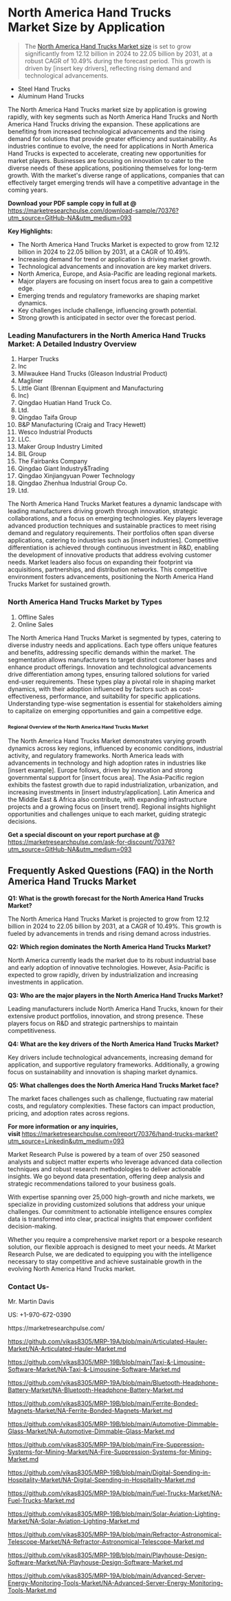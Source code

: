 <h1>North America Hand Trucks Market&nbsp;Size by Application</h1><blockquote><p>The <a href="https://marketresearchpulse.com/download-sample/70376?utm_source=GitHub-NA&amp;utm_medium=093">North America Hand Trucks Market size</a> is set to grow significantly from 12.12 billion in 2024 to 22.05 billion by 2031, at a robust CAGR of 10.49% during the forecast period. This growth is driven by [insert key drivers], reflecting rising demand and technological advancements.</p></blockquote><ul><li> Steel Hand Trucks<li> Aluminum Hand Trucks</li></ul><p>The North America Hand Trucks market size by application is growing rapidly, with key segments such as North America Hand Trucks and North America Hand Trucks driving the expansion. These applications are benefiting from increased technological advancements and the rising demand for solutions that provide greater efficiency and sustainability. As industries continue to evolve, the need for applications in North America Hand Trucks is expected to accelerate, creating new opportunities for market players. Businesses are focusing on innovation to cater to the diverse needs of these applications, positioning themselves for long-term growth. With the market's diverse range of applications, companies that can effectively target emerging trends will have a competitive advantage in the coming years.</p><p><strong>Download your PDF sample copy in full at @ </strong><a href="https://marketresearchpulse.com/download-sample/70376?utm_source=GitHub-NA&amp;utm_medium=093">https://marketresearchpulse.com/download-sample/70376?utm_source=GitHub-NA&amp;utm_medium=093</a></p><p><strong>Key Highlights: </strong></p><ul><li>The North America Hand Trucks Market is expected to grow from 12.12 billion in 2024 to 22.05 billion by 2031, at a CAGR of 10.49%.</li><li>Increasing demand for trend or application is driving market growth.</li><li>Technological advancements and innovation are key market drivers.</li><li>North America, Europe, and Asia-Pacific are leading regional markets.</li><li>Major players are focusing on insert focus area to gain a competitive edge.</li><li>Emerging trends and regulatory frameworks are shaping market dynamics.</li><li>Key challenges include challenge, influencing growth potential.</li><li>Strong growth is anticipated in sector over the forecast period.</li></ul><h3>Leading Manufacturers in the North America Hand Trucks Market: A Detailed Industry Overview</h3><ol><li> Harper Trucks</li><li>Inc</li><li>Milwaukee Hand Trucks (Gleason Industrial Product)</li><li>Magliner</li><li>Little Giant (Brennan Equipment and Manufacturing</li><li>Inc)</li><li>Qingdao Huatian Hand Truck Co.</li><li>Ltd.</li><li>Qingdao Taifa Group</li><li>B&P Manufacturing (Craig and Tracy Hewett)</li><li>Wesco Industrial Products</li><li>LLC.</li><li>Maker Group Industry Limited</li><li>BIL Group</li><li>The Fairbanks Company</li><li>Qingdao Giant Industry&Trading</li><li>Qingdao Xinjiangyuan Power Technology</li><li>Qingdao Zhenhua Industrial Group Co.</li><li>Ltd.</li></ol><div class="flex max-w-full flex-col flex-grow"><div class="min-h-8 text-message flex w-full flex-col items-end gap-2 whitespace-normal break-words [.text-message+&amp;]:mt-5" dir="auto" data-message-author-role="assistant" data-message-id="fd8432e4-4910-450d-b182-61b7bfb0a01f" data-message-model-slug="gpt-4o"><div class="flex w-full flex-col gap-1 empty:hidden first:pt-[3px]"><div class="markdown prose w-full break-words dark:prose-invert light"><p>The North America Hand Trucks Market features a dynamic landscape with leading manufacturers driving growth through innovation, strategic collaborations, and a focus on emerging technologies. Key players leverage advanced production techniques and sustainable practices to meet rising demand and regulatory requirements. Their portfolios often span diverse applications, catering to industries such as [insert industries]. Competitive differentiation is achieved through continuous investment in R&amp;D, enabling the development of innovative products that address evolving customer needs. Market leaders also focus on expanding their footprint via acquisitions, partnerships, and distribution networks. This competitive environment fosters advancements, positioning the North America Hand Trucks Market for sustained growth.</p></div></div></div></div><h3>North America Hand Trucks Market by Types</h3><ol><li> Offline Sales<li> Online Sales</li></ol><div class="flex max-w-full flex-col flex-grow"><div class="min-h-8 text-message flex w-full flex-col items-end gap-2 whitespace-normal break-words [.text-message+&amp;]:mt-5" dir="auto" data-message-author-role="assistant" data-message-id="084470be-0bb7-4664-bddf-5156b4f41249" data-message-model-slug="gpt-4o-mini"><div class="flex w-full flex-col gap-1 empty:hidden first:pt-[3px]"><div class="markdown prose w-full break-words dark:prose-invert light"><p>The North America Hand Trucks Market is segmented by types, catering to diverse industry needs and applications. Each type offers unique features and benefits, addressing specific demands within the market. The segmentation allows manufacturers to target distinct customer bases and enhance product offerings. Innovation and technological advancements drive differentiation among types, ensuring tailored solutions for varied end-user requirements. These types play a pivotal role in shaping market dynamics, with their adoption influenced by factors such as cost-effectiveness, performance, and suitability for specific applications. Understanding type-wise segmentation is essential for stakeholders aiming to capitalize on emerging opportunities and gain a competitive edge.</p></div></div></div></div><h3><span style="font-size: 11px;">Regional Overview of the North America Hand Trucks Market</span></h3><div class="flex max-w-full flex-col flex-grow"><div class="min-h-8 text-message flex w-full flex-col items-end gap-2 whitespace-normal break-words [.text-message+&amp;]:mt-5" dir="auto" data-message-author-role="assistant" data-message-id="e9038762-ce64-4e30-91c9-9bd413514231" data-message-model-slug="gpt-4o-mini"><div class="flex w-full flex-col gap-1 empty:hidden first:pt-[3px]"><div class="markdown prose w-full break-words dark:prose-invert light"><p>The North America Hand Trucks Market demonstrates varying growth dynamics across key regions, influenced by economic conditions, industrial activity, and regulatory frameworks. North America leads with advancements in technology and high adoption rates in industries like [insert example]. Europe follows, driven by innovation and strong governmental support for [insert focus area]. The Asia-Pacific region exhibits the fastest growth due to rapid industrialization, urbanization, and increasing investments in [insert industry/application]. Latin America and the Middle East &amp; Africa also contribute, with expanding infrastructure projects and a growing focus on [insert trend]. Regional insights highlight opportunities and challenges unique to each market, guiding strategic decisions.</p></div></div></div></div><p><strong>Get a special discount on your report purchase at @ </strong><a href="https://marketresearchpulse.com/ask-for-discount/70376?utm_source=GitHub-NA&amp;utm_medium=093">https://marketresearchpulse.com/ask-for-discount/70376?utm_source=GitHub-NA&amp;utm_medium=093</a></p><h2>Frequently Asked Questions (FAQ) in the North America Hand Trucks Market</h2><p><strong>Q1: What is the growth forecast for the North America Hand Trucks Market?</strong></p><p>The North America Hand Trucks Market is projected to grow from 12.12 billion in 2024 to 22.05 billion by 2031, at a CAGR of 10.49%. This growth is fueled by advancements in trends and rising demand across industries.</p><p><strong>Q2: Which region dominates the North America Hand Trucks Market?</strong></p><p>North America currently leads the market due to its robust industrial base and early adoption of innovative technologies. However, Asia-Pacific is expected to grow rapidly, driven by industrialization and increasing investments in application.</p><p><strong>Q3: Who are the major players in the North America Hand Trucks Market?</strong></p><p>Leading manufacturers include North America Hand Trucks, known for their extensive product portfolios, innovation, and strong presence. These players focus on R&amp;D and strategic partnerships to maintain competitiveness.</p><p><strong>Q4: What are the key drivers of the North America Hand Trucks Market?</strong></p><p>Key drivers include technological advancements, increasing demand for application, and supportive regulatory frameworks. Additionally, a growing focus on sustainability and innovation is shaping market dynamics.</p><p><strong>Q5: What challenges does the North America Hand Trucks Market face?</strong></p><p>The market faces challenges such as challenge, fluctuating raw material costs, and regulatory complexities. These factors can impact production, pricing, and adoption rates across regions.</p><p><strong>For more information or any inquiries, visit&nbsp;</strong><a href="https://marketresearchpulse.com/report/70376/hand-trucks-market?utm_source=Linkedin&utm_medium=093">https://marketresearchpulse.com/report/70376/hand-trucks-market?utm_source=Linkedin&utm_medium=093</a></p><p>Market Research Pulse is powered by a team of over 250 seasoned analysts and subject matter experts who leverage advanced data collection techniques and robust research methodologies to deliver actionable insights. We go beyond data presentation, offering deep analysis and strategic recommendations tailored to your business goals.</p><p>With expertise spanning over 25,000 high-growth and niche markets, we specialize in providing customized solutions that address your unique challenges. Our commitment to actionable intelligence ensures complex data is transformed into clear, practical insights that empower confident decision-making.</p><p>Whether you require a comprehensive market report or a bespoke research solution, our flexible approach is designed to meet your needs. At Market Research Pulse, we are dedicated to equipping you with the intelligence necessary to stay competitive and achieve sustainable growth in the evolving North America Hand Trucks market.</p><h3><strong>Contact Us-</strong></h3><p>Mr. Martin Davis</p><p>US: +1-970-672-0390</p><p>https://marketresearchpulse.com/</p><p><a href="https://github.com/vikas8305/MRP-19A/blob/main/Articulated-Hauler-Market/NA-Articulated-Hauler-Market.md">https://github.com/vikas8305/MRP-19A/blob/main/Articulated-Hauler-Market/NA-Articulated-Hauler-Market.md</a></p><p><a href="https://github.com/vikas8305/MRP-19B/blob/main/Taxi-&-Limousine-Software-Market/NA-Taxi-&-Limousine-Software-Market.md">https://github.com/vikas8305/MRP-19B/blob/main/Taxi-&-Limousine-Software-Market/NA-Taxi-&-Limousine-Software-Market.md</a></p><p><a href="https://github.com/vikas8305/MRP-19A/blob/main/Bluetooth-Headphone-Battery-Market/NA-Bluetooth-Headphone-Battery-Market.md">https://github.com/vikas8305/MRP-19A/blob/main/Bluetooth-Headphone-Battery-Market/NA-Bluetooth-Headphone-Battery-Market.md</a></p><p><a href="https://github.com/vikas8305/MRP-19B/blob/main/Ferrite-Bonded-Magnets-Market/NA-Ferrite-Bonded-Magnets-Market.md">https://github.com/vikas8305/MRP-19B/blob/main/Ferrite-Bonded-Magnets-Market/NA-Ferrite-Bonded-Magnets-Market.md</a></p><p><a href="https://github.com/vikas8305/MRP-19B/blob/main/Automotive-Dimmable-Glass-Market/NA-Automotive-Dimmable-Glass-Market.md">https://github.com/vikas8305/MRP-19B/blob/main/Automotive-Dimmable-Glass-Market/NA-Automotive-Dimmable-Glass-Market.md</a></p><p><a href="https://github.com/vikas8305/MRP-19A/blob/main/Fire-Suppression-Systems-for-Mining-Market/NA-Fire-Suppression-Systems-for-Mining-Market.md">https://github.com/vikas8305/MRP-19A/blob/main/Fire-Suppression-Systems-for-Mining-Market/NA-Fire-Suppression-Systems-for-Mining-Market.md</a></p><p><a href="https://github.com/vikas8305/MRP-19B/blob/main/Digital-Spending-in-Hospitality-Market/NA-Digital-Spending-in-Hospitality-Market.md">https://github.com/vikas8305/MRP-19B/blob/main/Digital-Spending-in-Hospitality-Market/NA-Digital-Spending-in-Hospitality-Market.md</a></p><p><a href="https://github.com/vikas8305/MRP-19A/blob/main/Fuel-Trucks-Market/NA-Fuel-Trucks-Market.md">https://github.com/vikas8305/MRP-19A/blob/main/Fuel-Trucks-Market/NA-Fuel-Trucks-Market.md</a></p><p><a href="https://github.com/vikas8305/MRP-19B/blob/main/Solar-Aviation-Lighting-Market/NA-Solar-Aviation-Lighting-Market.md">https://github.com/vikas8305/MRP-19B/blob/main/Solar-Aviation-Lighting-Market/NA-Solar-Aviation-Lighting-Market.md</a></p><p><a href="https://github.com/vikas8305/MRP-19A/blob/main/Refractor-Astronomical-Telescope-Market/NA-Refractor-Astronomical-Telescope-Market.md">https://github.com/vikas8305/MRP-19A/blob/main/Refractor-Astronomical-Telescope-Market/NA-Refractor-Astronomical-Telescope-Market.md</a></p><p><a href="https://github.com/vikas8305/MRP-19B/blob/main/Playhouse-Design-Software-Market/NA-Playhouse-Design-Software-Market.md">https://github.com/vikas8305/MRP-19B/blob/main/Playhouse-Design-Software-Market/NA-Playhouse-Design-Software-Market.md</a></p><p><a href="https://github.com/vikas8305/MRP-19A/blob/main/Advanced-Server-Energy-Monitoring-Tools-Market/NA-Advanced-Server-Energy-Monitoring-Tools-Market.md">https://github.com/vikas8305/MRP-19A/blob/main/Advanced-Server-Energy-Monitoring-Tools-Market/NA-Advanced-Server-Energy-Monitoring-Tools-Market.md</a></p>
